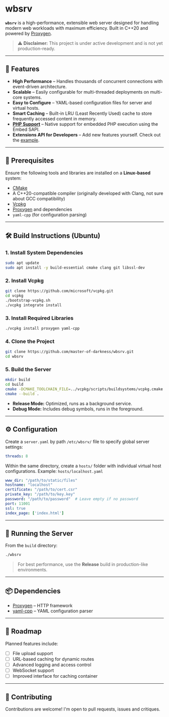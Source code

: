 # wbsrv

**`wbsrv`** is a high-performance, extensible web server designed for handling modern web workloads with maximum efficiency. Built in C++20 and powered by [Proxygen](https://github.com/facebook/proxygen).

> ⚠️ **Disclaimer:** This project is under active development and is not yet production-ready.

---

## 🚀 Features

- **High Performance** – Handles thousands of concurrent connections with event-driven architecture.
- **Scalable** – Easily configurable for multi-threaded deployments on multi-core systems.
- **Easy to Configure** – YAML-based configuration files for server and virtual hosts.
- **Smart Caching** – Built-in LRU (Least Recently Used) cache to store frequently accessed content in memory.
- [**PHP Support**](https://github.com/master-of-darkness/wbsrv/tree/master/php_ext) – Native support for embedded PHP execution using the Embed SAPI.
- **Extensions API for Developers** – Add new features yourself. Check out the [example](https://github.com/master-of-darkness/wbsrv/blob/master/tests/plugin/ExamplePlugin.cpp).
---

## 🧰 Prerequisites

Ensure the following tools and libraries are installed on a **Linux-based** system:

- [CMake](https://cmake.org/)
- A C++20-compatible compiler (originally developed with Clang, not sure about GCC compatibility)
- [Vcpkg](https://github.com/microsoft/vcpkg)
- [Proxygen](https://github.com/facebook/proxygen) and dependencies
- `yaml-cpp` (for configuration parsing)

---

## 🛠 Build Instructions (Ubuntu)

### 1. Install System Dependencies

```bash
sudo apt update
sudo apt install -y build-essential cmake clang git libssl-dev
```

### 2. Install Vcpkg

```bash
git clone https://github.com/microsoft/vcpkg.git
cd vcpkg
./bootstrap-vcpkg.sh
./vcpkg integrate install
```

### 3. Install Required Libraries

```bash
./vcpkg install proxygen yaml-cpp
```

### 4. Clone the Project

```bash
git clone https://github.com/master-of-darkness/wbsrv.git
cd wbsrv
```

### 5. Build the Server

```bash
mkdir build
cd build
cmake -DCMAKE_TOOLCHAIN_FILE=../vcpkg/scripts/buildsystems/vcpkg.cmake ..
cmake --build .
```

- **Release Mode:** Optimized, runs as a background service.
- **Debug Mode:** Includes debug symbols, runs in the foreground.

---

## ⚙️ Configuration

Create a `server.yaml` by path `/etc/wbsrv/` file to specify global server settings:

```yaml
threads: 8
```

Within the same directory, create a `hosts/` folder with individual virtual host configurations. Example: `hosts/localhost.yaml`

```yaml
www_dir: "/path/to/static/files"
hostname: "localhost"
certificate: "/path/to/cert.csr"
private_key: "/path/to/key.key"
password: "/path/to/password"  # Leave empty if no password
port: 11001
ssl: true
index_page: ['index.html']
```

---

## 🧪 Running the Server

From the `build` directory:

```bash
./wbsrv
```

> For best performance, use the **Release** build in production-like environments.

---

## 📦 Dependencies

- [Proxygen](https://github.com/facebook/proxygen) – HTTP framework
- [yaml-cpp](https://github.com/jbeder/yaml-cpp) – YAML configuration parser

---

## 🔭 Roadmap

Planned features include:

- [ ] File upload support
- [ ] URL-based caching for dynamic routes
- [ ] Advanced logging and access control
- [ ] WebSocket support
- [ ] Improved interface for caching container
---

## 📣 Contributing

Contributions are welcome! I'm open to pull requests, issues and critiques.
